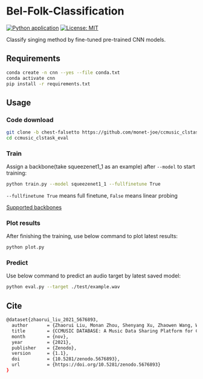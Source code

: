 # Bel-Folk-Classification
[![Python application](https://github.com/monet-joe/ccmusic_clstask_eval/actions/workflows/python-app.yml/badge.svg?branch=genre)](https://github.com/monet-joe/ccmusic_clstask_eval/actions/workflows/python-app.yml)
[![License: MIT](https://img.shields.io/badge/License-MIT-yellow.svg)](https://github.com/monet-joe/ccmusic_clstask_eval/blob/genre/LICENSE)

Classify singing method by fine-tuned pre-trained CNN models.

## Requirements
```bash
conda create -n cnn --yes --file conda.txt
conda activate cnn
pip install -r requirements.txt
```

## Usage
### Code download
```bash
git clone -b chest-falsetto https://github.com/monet-joe/ccmusic_clstask_eval.git
cd ccmusic_clstask_eval
```

### Train
Assign a backbone(take squeezenet1_1 as an example) after `--model` to start training:
```bash
python train.py --model squeezenet1_1 --fullfinetune True
```
`--fullfinetune True` means full finetune, `False` means linear probing

<a href="https://www.modelscope.cn/datasets/monetjoe/cv_backbones/dataPeview" target="_blank">Supported backbones</a> 

### Plot results
After finishing the training, use below command to plot latest results:
```bash
python plot.py
```

### Predict
Use below command to predict an audio target by latest saved model:
```bash
python eval.py --target ./test/example.wav
```

## Cite
```bash
@dataset{zhaorui_liu_2021_5676893,
  author       = {Zhaorui Liu, Monan Zhou, Shenyang Xu, Zhaowen Wang, Wei Li and Zijin Li},
  title        = {CCMUSIC DATABASE: A Music Data Sharing Platform for Computational Musicology Research},
  month        = {nov},
  year         = {2021},
  publisher    = {Zenodo},
  version      = {1.1},
  doi          = {10.5281/zenodo.5676893},
  url          = {https://doi.org/10.5281/zenodo.5676893}
}
```
